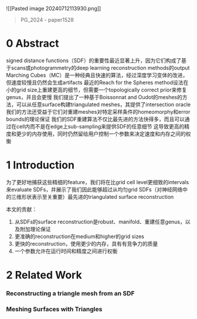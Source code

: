 ![[Pasted image 20240712113930.png]]
> PG_2024 - paper1528 
# 0 Abstract
signed distance functions（SDF）的重要性最近显著上升，因为它们构成了基于scans或photogrammetry的deep learning reconstruction methods的output
Marching Cubes（MC）是一种经典且快速的算法，经过深度学习变体的改进，但速度较慢且仍然会生成artifacts
最近的Reach for the Spheres method设法在小的grid size上重建更高的细节，但需要一个topologically correct prior来修复genus，并且会更慢
我们提出了一种基于Boissonnat and Oudot的meshes的方法，可以从任意surface构建triangulated meshes，其提供了intersection oracle
我们的方法还受益于它们对重建meshes对特定采样条件的homeomorphy和error bounds的理论保证
我们的SDF重建算法不仅比最先进的方法快得多，而且可以通过在cell内而不是在edge上sub-sampling来提供SDF的任意细节
这导致更高的精度和更少的内存使用，同时仍然留给用户控制一个参数来决定速度和内存之间的权衡
# 1 Introduction
为了更好地捕获这些精细的feature，我们将在比grid cell level更细致的intervals来evaluate SDFs，并展示了我们因此能够超过从均匀grid SDFs（对神经网络中的三维形状表示至关重要）最先进的triangulated surface reconstruction

本文的贡献：
1. 从SDFs的surface reconstruction是robust、manifold、重建任意genus，以及附加理论保证
2. 更准确的reconstruction在medium和higher的grid sizes
3. 更快的reconstruction，使用更少的内存，具有有竞争力的质量
4. 一个参数允许在运行时间和精度之间进行权衡
# 2 Related Work
### Reconstructing a triangle mesh from an SDF
### Meshing Surfaces with Triangles
